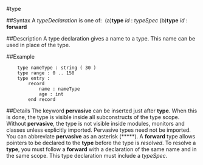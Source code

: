 
#type

##Syntax
A *typeDeclaration* is one of:
 (a)**type** *id* : *typeSpec* (b)**type** *id* : **forward**



##Description
A type declaration gives a name to a type. This name can be used in place of the type.



##Example



        type nameType : string ( 30 )
        type range : 0 .. 150
        type entry :
            record
                name : nameType
                age : int
            end record
##Details
The keyword **pervasive** can be inserted just after **type**. When this is done, the type is visible inside all subconstructs of the type scope. Without **pervasive**, the type is not visible inside modules, monitors and classes unless explicitly imported. Pervasive types need not be imported. You can abbreviate **pervasive** as an asterisk (*****).
A **forward** type allows pointers to be declared to the **type** before the type is *resolved*. To resolve a **type**, you must follow a **forward** with a declaration of the same name and in the same scope. This type declaration must include a *typeSpec*.


